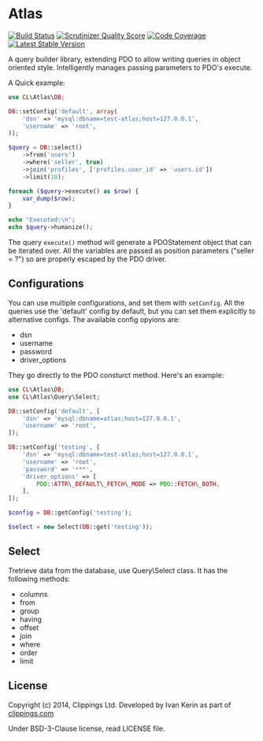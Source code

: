 # Atlas

[![Build Status](https://travis-ci.org/clippings/atlas.png?branch=master)](https://travis-ci.org/clippings/atlas)
[![Scrutinizer Quality Score](https://scrutinizer-ci.com/g/clippings/atlas/badges/quality-score.png?s=429880c25663a4c0c4768fbb4158abe048726e82)](https://scrutinizer-ci.com/g/clippings/atlas/)
[![Code Coverage](https://scrutinizer-ci.com/g/clippings/atlas/badges/coverage.png?s=e32088c682e67d1c7eec28b58f9c6a34a2123ed7)](https://scrutinizer-ci.com/g/clippings/atlas/)
[![Latest Stable Version](https://poser.pugx.org/clippings/atlas/v/stable.png)](https://packagist.org/packages/clippings/atlas)

A query builder library, extending PDO to allow writing queries in object oriented style.
Intelligently manages passing parameters to PDO's execute.

A Quick example:

```php
use CL\Atlas\DB;

DB::setConfig('default', array(
    'dsn' => 'mysql:dbname=test-atlas;host=127.0.0.1',
    'username' => 'root',
));

$query = DB::select()
    ->from('users')
    ->where('seller', true)
    ->join('profiles', ['profiles.user_id' => 'users.id'])
    ->limit(10);

foreach ($query->execute() as $row) {
    var_dump($row);
}

echo "Executed:\n";
echo $query->humanize();
```

The query ``execute()`` method will generate a PDOStatement object that can be iterated over. All the variables are passed as position parameters ("seller = ?") so are properly escaped by the PDO driver.

## Configurations

You can use multiple configurations, and set them with ``setConfig``. All the queries use the 'default' config by default, but you can set them explicitly to alternative configs. The available config opyions are:

 - dsn
 - username
 - password
 - driver_options

They go directly to the PDO consturct method. Here's an example:

```php
use CL\Atlas\DB;
use CL\Atlas\Query\Select;

DB::setConfig('default', [
    'dsn' => 'mysql:dbname=atlas;host=127.0.0.1',
    'username' => 'root',
]);

DB::setConfig('testing', [
    'dsn' => 'mysql:dbname=test-atlas;host=127.0.0.1',
    'username' => 'root',
    'password' => '***',
    'driver_options' => [
        PDO::ATTR\_DEFAULT\_FETCH\_MODE => PDO::FETCH\_BOTH,
    ],
]);

$config = DB::getConfig('testing');

$select = new Select(DB::get('testing'));

```

## Select

Tretrieve data from the database, use Query\Select class. It has the following methods:

 - columns
 - from
 - group
 - having
 - offset
 - join
 - where
 - order
 - limit


## License

Copyright (c) 2014, Clippings Ltd. Developed by Ivan Kerin as part of [clippings.com](http://clippings.com)

Under BSD-3-Clause license, read LICENSE file.
